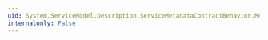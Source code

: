 ```yaml
---
uid: System.ServiceModel.Description.ServiceMetadataContractBehavior.MetadataGenerationDisabled
internalonly: False
---
```

